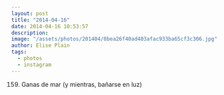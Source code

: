 ```yaml
---
layout: post
title: "2014-04-16"
date: 2014-04-16 10:53:57
description: 
image: "/assets/photos/201404/8bea26f40ad403afac933ba65cf3c306.jpg"
author: Elise Plain
tags: 
  - photos
  - instagram
---
```


159. Ganas de mar (y mientras, bañarse en luz)
<p></p>
